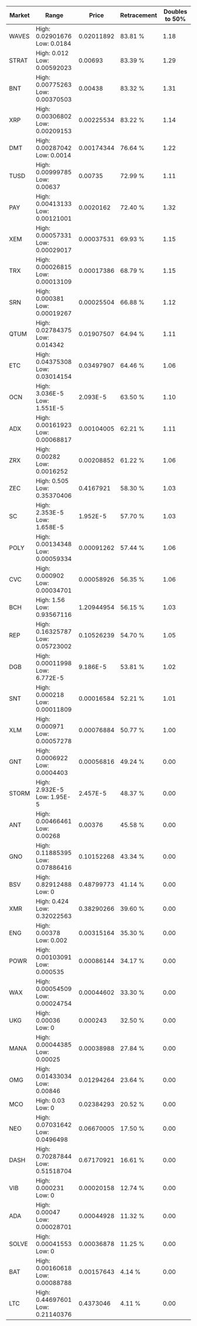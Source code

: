 | Market | Range | Price| Retracement | Doubles to 50% |
| --- | --- | --- | --- | --- |
| WAVES | High: 0.02901676<br />Low: 0.0184 | 0.02011892 | 83.81 % | 1.18 |
| STRAT | High: 0.012<br />Low: 0.00592023 | 0.00693 | 83.39 % | 1.29 |
| BNT | High: 0.00775263<br />Low: 0.00370503 | 0.00438 | 83.32 % | 1.31 |
| XRP | High: 0.00306802<br />Low: 0.00209153 | 0.00225534 | 83.22 % | 1.14 |
| DMT | High: 0.00287042<br />Low: 0.0014 | 0.00174344 | 76.64 % | 1.22 |
| TUSD | High: 0.00999785<br />Low: 0.00637 | 0.00735 | 72.99 % | 1.11 |
| PAY | High: 0.00413133<br />Low: 0.00121001 | 0.0020162 | 72.40 % | 1.32 |
| XEM | High: 0.00057331<br />Low: 0.00029017 | 0.00037531 | 69.93 % | 1.15 |
| TRX | High: 0.00026815<br />Low: 0.00013109 | 0.00017386 | 68.79 % | 1.15 |
| SRN | High: 0.000381<br />Low: 0.00019267 | 0.00025504 | 66.88 % | 1.12 |
| QTUM | High: 0.02784375<br />Low: 0.014342 | 0.01907507 | 64.94 % | 1.11 |
| ETC | High: 0.04375308<br />Low: 0.03014154 | 0.03497907 | 64.46 % | 1.06 |
| OCN | High: 3.036E-5<br />Low: 1.551E-5 | 2.093E-5 | 63.50 % | 1.10 |
| ADX | High: 0.00161923<br />Low: 0.00068817 | 0.00104005 | 62.21 % | 1.11 |
| ZRX | High: 0.00282<br />Low: 0.0016252 | 0.00208852 | 61.22 % | 1.06 |
| ZEC | High: 0.505<br />Low: 0.35370406 | 0.4167921 | 58.30 % | 1.03 |
| SC | High: 2.353E-5<br />Low: 1.658E-5 | 1.952E-5 | 57.70 % | 1.03 |
| POLY | High: 0.00134348<br />Low: 0.00059334 | 0.00091262 | 57.44 % | 1.06 |
| CVC | High: 0.000902<br />Low: 0.00034701 | 0.00058926 | 56.35 % | 1.06 |
| BCH | High: 1.56<br />Low: 0.93567116 | 1.20944954 | 56.15 % | 1.03 |
| REP | High: 0.16325787<br />Low: 0.05723002 | 0.10526239 | 54.70 % | 1.05 |
| DGB | High: 0.00011998<br />Low: 6.772E-5 | 9.186E-5 | 53.81 % | 1.02 |
| SNT | High: 0.000218<br />Low: 0.00011809 | 0.00016584 | 52.21 % | 1.01 |
| XLM | High: 0.000971<br />Low: 0.00057278 | 0.00076884 | 50.77 % | 1.00 |
| GNT | High: 0.0006922<br />Low: 0.0004403 | 0.00056816 | 49.24 % | 0.00 |
| STORM | High: 2.932E-5<br />Low: 1.95E-5 | 2.457E-5 | 48.37 % | 0.00 |
| ANT | High: 0.00466461<br />Low: 0.00268 | 0.00376 | 45.58 % | 0.00 |
| GNO | High: 0.11885395<br />Low: 0.07886416 | 0.10152268 | 43.34 % | 0.00 |
| BSV | High: 0.82912488<br />Low: 0 | 0.48799773 | 41.14 % | 0.00 |
| XMR | High: 0.424<br />Low: 0.32022563 | 0.38290266 | 39.60 % | 0.00 |
| ENG | High: 0.00378<br />Low: 0.002 | 0.00315164 | 35.30 % | 0.00 |
| POWR | High: 0.00103091<br />Low: 0.000535 | 0.00086144 | 34.17 % | 0.00 |
| WAX | High: 0.00054509<br />Low: 0.00024754 | 0.00044602 | 33.30 % | 0.00 |
| UKG | High: 0.00036<br />Low: 0 | 0.000243 | 32.50 % | 0.00 |
| MANA | High: 0.00044385<br />Low: 0.00025 | 0.00038988 | 27.84 % | 0.00 |
| OMG | High: 0.01433034<br />Low: 0.00846 | 0.01294264 | 23.64 % | 0.00 |
| MCO | High: 0.03<br />Low: 0 | 0.02384293 | 20.52 % | 0.00 |
| NEO | High: 0.07031642<br />Low: 0.0496498 | 0.06670005 | 17.50 % | 0.00 |
| DASH | High: 0.70287844<br />Low: 0.51518704 | 0.67170921 | 16.61 % | 0.00 |
| VIB | High: 0.000231<br />Low: 0 | 0.00020158 | 12.74 % | 0.00 |
| ADA | High: 0.00047<br />Low: 0.00028701 | 0.00044928 | 11.32 % | 0.00 |
| SOLVE | High: 0.00041553<br />Low: 0 | 0.00036878 | 11.25 % | 0.00 |
| BAT | High: 0.00160618<br />Low: 0.00088788 | 0.00157643 | 4.14 % | 0.00 |
| LTC | High: 0.44697601<br />Low: 0.21140376 | 0.4373046 | 4.11 % | 0.00 |
